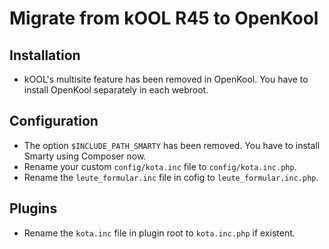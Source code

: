 # Migrate from kOOL R45 to OpenKool

## Installation
- kOOL's multisite feature has been removed in OpenKool. You have to install OpenKool separately in each webroot.

## Configuration
- The option `$INCLUDE_PATH_SMARTY` has been removed. You have to install Smarty using Composer now.
- Rename your custom `config/kota.inc` file to `config/kota.inc.php`.
- Rename the `leute_formular.inc` file in cofig to `leute_formular.inc.php`.

## Plugins
- Rename the `kota.inc` file in plugin root to `kota.inc.php` if existent.
